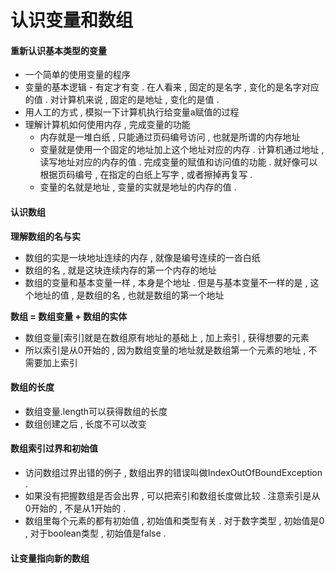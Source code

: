 # 认识变量和数组

#### 重新认识基本类型的变量

* 一个简单的使用变量的程序
* 变量的基本逻辑 - 有定才有变 . 在人看来 , 固定的是名字 , 变化的是名字对应的值 . 对计算机来说 , 固定的是地址 , 变化的是值 . 
* 用人工的方式 , 模拟一下计算机执行给变量a赋值的过程
* 理解计算机如何使用内存 , 完成变量的功能
  * 内存就是一堆白纸 , 只能通过页码编号访问 , 也就是所谓的内存地址
  * 变量就是使用一个固定的地址加上这个地址对应的内存 . 计算机通过地址 , 读写地址对应的内存的值 . 完成变量的赋值和访问值的功能 . 就好像可以根据页码编号 , 在指定的白纸上写字 , 或者擦掉再复写 . 
  * 变量的名就是地址 , 变量的实就是地址的内存的值 . 

#### 认识数组

**理解数组的名与实**

* 数组的实是一块地址连续的内存 , 就像是编号连续的一沓白纸
* 数组的名 , 就是这块连续内存的第一个内存的地址
* 数组的变量和基本变量一样 , 本身是个地址 . 但是与基本变量不一样的是 , 这个地址的值 , 是数组的名 , 也就是数组的第一个地址

**数组 = 数组变量 + 数组的实体**

* 数组变量\[索引\]就是在数组原有地址的基础上 , 加上索引 , 获得想要的元素
* 所以索引是从0开始的 , 因为数组变量的地址就是数组第一个元素的地址 , 不需要加上索引

#### 数组的长度

* 数组变量.length可以获得数组的长度
* 数组创建之后 , 长度不可以改变

#### 数组索引过界和初始值

* 访问数组过界出错的例子 , 数组出界的错误叫做IndexOutOfBoundException . 
* 如果没有把握数组是否会出界 , 可以把索引和数组长度做比较 . 注意索引是从0开始的 , 不是从1开始的 . 
* 数组里每个元素的都有初始值 , 初始值和类型有关 . 对于数字类型 , 初始值是0 , 对于boolean类型 , 初始值是false . 

#### 让变量指向新的数组

#### 



